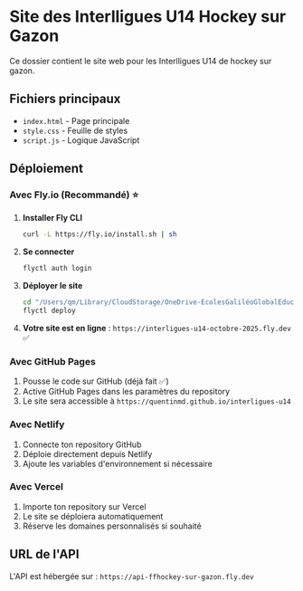 # Site des Interlligues U14 Hockey sur Gazon

Ce dossier contient le site web pour les Interlligues U14 de hockey sur gazon.

## Fichiers principaux
- `index.html` - Page principale
- `style.css` - Feuille de styles
- `script.js` - Logique JavaScript

## Déploiement

### Avec Fly.io (Recommandé) ⭐
1. **Installer Fly CLI**
   ```bash
   curl -L https://fly.io/install.sh | sh
   ```

2. **Se connecter**
   ```bash
   flyctl auth login
   ```

3. **Déployer le site**
   ```bash
   cd "/Users/qm/Library/CloudStorage/OneDrive-EcolesGaliléoGlobalEducationFrance/CHC - Code/Interligues U14 - octobre 2025"
   flyctl deploy
   ```

4. **Votre site est en ligne** : `https://interligues-u14-octobre-2025.fly.dev` ✅

### Avec GitHub Pages
1. Pousse le code sur GitHub (déjà fait ✅)
2. Active GitHub Pages dans les paramètres du repository
3. Le site sera accessible à `https://quentinmd.github.io/interligues-u14`

### Avec Netlify
1. Connecte ton repository GitHub
2. Déploie directement depuis Netlify
3. Ajoute les variables d'environnement si nécessaire

### Avec Vercel
1. Importe ton repository sur Vercel
2. Le site se déploiera automatiquement
3. Réserve les domaines personnalisés si souhaité

## URL de l'API
L'API est hébergée sur : `https://api-ffhockey-sur-gazon.fly.dev`
